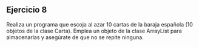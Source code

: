 ## Ejercicio 8
>
Realiza un programa que escoja al azar 10 cartas de la baraja española
(10 objetos de la clase Carta). Emplea un objeto de la clase ArrayList para
almacenarlas y asegúrate de que no se repite ninguna.
